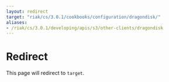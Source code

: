 ```yaml
---
layout: redirect
target: "riak/cs/3.0.1/cookbooks/configuration/dragondisk/"
aliases:
- /riak/cs/3.0.1/developing/apis/s3/other-clients/dragondisk
---
```


# Redirect

This page will redirect to `target`.
